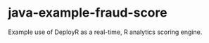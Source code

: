 java-example-fraud-score
========================

Example use of DeployR as a real-time, R analytics scoring engine.
